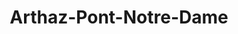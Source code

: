 ---
title: Arthaz-Pont-Notre-Dame
url: /arthaz-pont-notre-dame/
latitude: 46.159
longitude: 6.272
---